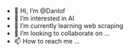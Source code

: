 - 👋 Hi, I’m @Danlof
- 👀 I’m interested in AI
- 🌱 I’m currently learning web scraping 
- 💞️ I’m looking to collaborate on ...
- 📫 How to reach me ...

<!---
Danlof/Danlof is a ✨ special ✨ repository because its `README.md` (this file) appears on your GitHub profile.
You can click the Preview link to take a look at your changes.
--->
